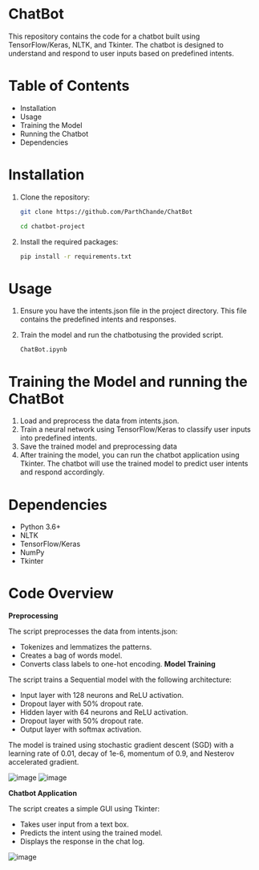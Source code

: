 # ChatBot
This repository contains the code for a chatbot built using TensorFlow/Keras, NLTK, and Tkinter. The chatbot is designed to understand and respond to user inputs based on predefined intents.
# Table of Contents
- Installation
- Usage
- Training the Model
- Running the Chatbot
- Dependencies
# Installation
1. Clone the repository:
   ```sh
   git clone https://github.com/ParthChande/ChatBot
   ```
   ```sh
   cd chatbot-project
   ```
3. Install the required packages:
   ```sh
   pip install -r requirements.txt
   ```
# Usage
1. Ensure you have the intents.json file in the project directory. This file contains the predefined intents and responses.
2. Train the model and run the chatbotusing the provided script.
   
   ``ChatBot.ipynb``
# Training the Model and running the ChatBot
1. Load and preprocess the data from intents.json.
2. Train a neural network using TensorFlow/Keras to classify user inputs into predefined intents.
3. Save the trained model and preprocessing data
4. After training the model, you can run the chatbot application using Tkinter. The chatbot will use the trained model to predict user intents and respond accordingly.
# Dependencies
- Python 3.6+
- NLTK
- TensorFlow/Keras
- NumPy
- Tkinter
# Code Overview
__Preprocessing__

The script preprocesses the data from intents.json:

- Tokenizes and lemmatizes the patterns.
- Creates a bag of words model.
- Converts class labels to one-hot encoding.
__Model Training__

The script trains a Sequential model with the following architecture:

- Input layer with 128 neurons and ReLU activation.
- Dropout layer with 50% dropout rate.
- Hidden layer with 64 neurons and ReLU activation.
- Dropout layer with 50% dropout rate.
- Output layer with softmax activation.
  
The model is trained using stochastic gradient descent (SGD) with a learning rate of 0.01, decay of 1e-6, momentum of 0.9, and Nesterov accelerated gradient.

![image](https://github.com/ParthChande/ChatBot/assets/119730313/90bf4177-89cc-4a76-aa93-df506336bc9b)
![image](https://github.com/ParthChande/ChatBot/assets/119730313/2cd19220-a1a9-41ae-b871-c7d949805583)



__Chatbot Application__

The script creates a simple GUI using Tkinter:

- Takes user input from a text box.
- Predicts the intent using the trained model.
- Displays the response in the chat log.

![image](https://github.com/ParthChande/ChatBot/assets/119730313/760f63d9-db39-476e-a156-2749b76ba238)

